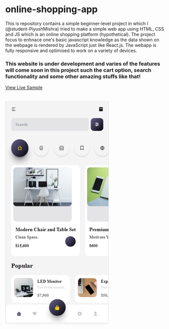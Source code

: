 # online-shopping-app

This is repository contains a simple beginner-level project in which I (@student-PiyushMishra) tried to make a simple web app using HTML, CSS and JS which is an online shopping platform (hypothetical). The project focus to enhnace one's basic javascript knowledge as the data shown on the webpage is rendered by JavaScript just like React.js. The webapp is fully responsive and optimised to work on a variety of devices.

<h3>This website is under development and varies of the features will come soon in this project such the cart option, search functionality and some other amazing stuffs like that!</h3>

<a href="https://student-piyushmishra.github.io/js-shopping-app/">View Live Sample</a><br><br><br>
<img src="./Assets/sample.png">
